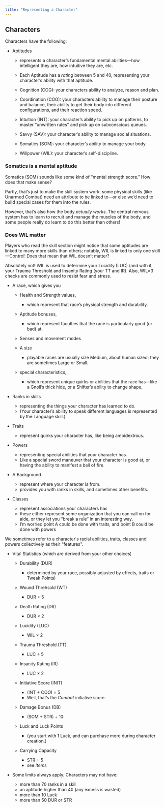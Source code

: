 ```yaml
---
title: "Representing a Character"
---
```


## Characters

Characters have the following:

  - Aptitudes
    
      - represents a character’s fundamental mental abilities—how
        intelligent they are, how intuitive they are, etc.
    
      - Each Aptitude has a *rating* between 5 and 40, representing your
        character’s ability with that aptitude.
    
      - Cognition (COG): your characters ability to analyze, reason and
        plan.
    
      - Coordination (COO): your characters ability to manage their
        posture and balance, their ability to get their body into
        different configurations, and their reaction speed.
    
      - Intuition (INT): your character’s ability to pick up on
        patterns, to master “unwritten rules” and pick up on
        subconscious queues.
    
      - Savvy (SAV): your character’s ability to manage social
        situations.
    
      - Somatics (SOM): your character’s ability to manage your body.
    
      - Willpower (WIL): your character’s self-discipline.

<aside class="playerguidance">

### Somatics is a mental aptitude

Somatics (SOM) sounds like some kind of “mental strength score.”
How does that make sense?

Partly, that’s just to make the skill system work: some physical skills (like Unarmed Combat) need an attribute to be linked to—or else we’d need to build special cases for them into the rules.

However, that’s also how the body *actually works*.
The central nervous system has to learn to recruit and manage the muscles of the body, and some people really do learn to do this better than others\!

</aside>

<aside class="playerguidance">

### Does WIL matter

Players who read the skill section might notice that some aptitudes are linked to many more skills than others; notably, WIL is linked to only one skill—Control\!
Does that mean that WIL doesn’t matter?

Absolutely not\!
WIL is used to determine your Lucidity (LUC) (and with it, your Trauma Threshold and Insanity Rating (your TT and IR).
Also, WIL×3 checks are commonly used to resist fear and stress.

</aside>

  - A race, which gives you
    
      - Health and Strength values,
        
          - which represent that race’s physical strength and
            durability.
    
      - Aptitude bonuses,
        
          - which represent faculties that the race is particularly good
            (or bad) at.
    
      - Senses and movement modes
    
      - A size
        
          - playable races are usually size Medium, about human sized;
            they are sometimes Large or Small.
    
      - special characteristics,
        
          - which represent unique quirks or abilities that the race
            has—like a Gnoll’s thick hide, or a Shifter’s ability to
            change shape.

  - Ranks in skills
    
      - representing the things your character has learned to do.
      - (Your character’s ability to speak different languages is
        represented by the Language skill.)

  - Traits
    
      - represent quirks your character has, like being ambidextrous.

  - Powers
    
      - representing special abilities that your character has.
      - Like a special sword maneuver that your character is good at, or
        having the ability to manifest a ball of fire.

  - A Background
    
      - represent where your character is from.
      - provides you with ranks in skills, and sometimes other benefits.

  - Classes
    
      - represent associations your characters has
      - these either represent some organization that you can call on
        for aide, or they let you “break a rule” in an interesting way.
      - I’m worried point A could be done with traits, and point B could
        be done with powers

<aside class="clarification lowprofile">

We sometimes refer to a character's racial abilities, traits, classes and powers collectively as their "features".

</aside>

  - Vital Statistics (which are derived from your other choices)
    
      - Durability (DUR)
        
          - determined by your race, possibly adjusted by effects,
            traits or Tweak Points)
    
      - Wound Threhsold (WT)
        
          - DUR ÷ 5
    
      - Death Rating (DR)
        
          - DUR × 2
    
      - Lucidity (LUC)
        
          - WIL × 2
    
      - Trauma Threshold (TT)
        
          - LUC ÷ 5
    
      - Insanity Rating (IR)
        
          - LUC × 2
    
      - Initiative Score (INIT)
        
          - (INT + COO) ÷ 5
          - Well, that’s the *Combat* initiative score.
    
      - Damage Bonus (DB)
        
          - (SOM + STR) ÷ 10
    
      - Luck and Luck Points
        
          - (you start with 1 Luck, and can purchase more during
            character creation.)

      - Carrying Capacity

          - STR ÷ 5
          - see *Items*

  - Some limits always apply. Characters may not have:
    
      - more than 70 ranks in a skill
      - an aptitude higher than 40 (any excess is wasted)
      - more than 10 Luck
      - more than 50 DUR or STR

